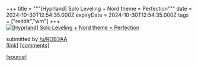 +++
title = """[Hyprland] Solo Leveling + Nord theme = Perfection"""
date = 2024-10-30T12:54:35.000Z
expiryDate = 2024-10-30T12:54:35.000Z
tags = ["reddit","wm"]
+++
[![[Hyprland] Solo Leveling + Nord theme = Perfection](https://b.thumbs.redditmedia.com/ept2x56x6wB5aX-lX3vPL_lmm1qHcwGNK1yfj5G-giQ.jpg "[Hyprland] Solo Leveling + Nord theme = Perfection")](https://www.reddit.com/r/unixporn/comments/1gflto6/hyprland_solo_leveling_nord_theme_perfection/)

submitted by [/u/ROB3AA](https://www.reddit.com/user/ROB3AA)  
[\[link\]](https://www.reddit.com/gallery/1gflto6) [\[comments\]](https://www.reddit.com/r/unixporn/comments/1gflto6/hyprland_solo_leveling_nord_theme_perfection/)

[[source]](https://www.reddit.com/r/unixporn/comments/1gflto6/hyprland_solo_leveling_nord_theme_perfection/)
